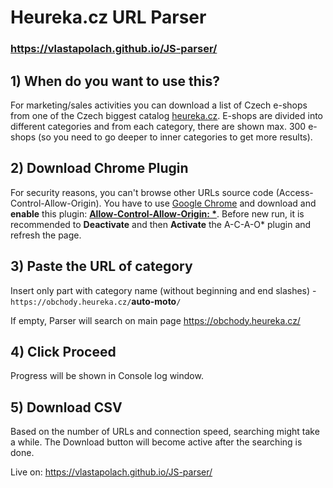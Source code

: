 # Heureka.cz URL Parser

### https://vlastapolach.github.io/JS-parser/

## 1) When do you want to use this?
For marketing/sales activities you can download a list of Czech e-shops from one of the Czech biggest catalog [heureka.cz](https://obchody.heureka.cz/). E-shops are divided into different categories and from each category, there are shown max. 300 e-shops (so you need to go deeper to inner categories to get more results).

## 2) Download Chrome Plugin
For security reasons, you can't browse other URLs source code (Access-Control-Allow-Origin). You have to use [Google Chrome](https://www.google.com/chrome/) and download and **enable** this plugin: **[Allow-Control-Allow-Origin: *](https://chrome.google.com/webstore/detail/allow-control-allow-origi/nlfbmbojpeacfghkpbjhddihlkkiljbi)**. Before new run, it is recommended to **Deactivate** and then **Activate** the A-C-A-O* plugin and refresh the page.

## 3) Paste the URL of category
Insert only part with category name (without beginning and end slashes) - `https://obchody.heureka.cz/`**auto-moto**`/`

If empty, Parser will search on main page https://obchody.heureka.cz/

## 4) Click Proceed
Progress will be shown in Console log window.

## 5) Download CSV
Based on the number of URLs and connection speed, searching might take a while. The Download button will become active after the searching is done.

Live on: https://vlastapolach.github.io/JS-parser/

